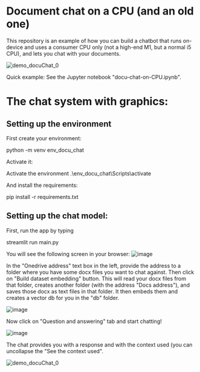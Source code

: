 # Document chat on a CPU (and an old one) 

This repository is an example of how you can build a chatbot that runs on-device and uses a consumer CPU only (not a high-end M1, but a normal i5 CPU), and lets you chat with your documents.

![demo_docuChat_0](https://github.com/rezabonyadi/docuchat/assets/25924343/4e97b567-bc87-42e2-af05-93467286162b)

 
Quick example: See the Jupyter notebook "docu-chat-on-CPU.ipynb".

# The chat system with graphics:
 
## Setting up the environment

First create your environment:

python -m venv env_docu_chat

Activate it:

Activate the environment .\env_docu_chat\Scripts\activate

And install the requirements:

pip install -r requirements.txt

## Setting up the chat model:

First, run the app by typing 

streamlit run main.py

You will see the following screen in your browser:
![image](https://github.com/rezabonyadi/docuchat/assets/25924343/840e12b0-63d8-4c19-8678-8fbf311c5946)

In the "Onedrive address" text box in the left, provide the address to a folder where you have some docx files you want to chat against.
Then click on "Build dataset embedding" button. This will read your docx files from that folder, creates another folder (with the address "Docs address"), and saves those docx as text files in that folder. It then embeds them and creates a vector db for you in the "db" folder.

![image](https://github.com/rezabonyadi/docuchat/assets/25924343/e2ce35a8-028f-440c-b167-8066b62748bb)

Now click on "Question and answering" tab and start chatting!

![image](https://github.com/rezabonyadi/docuchat/assets/25924343/9522aa66-ba6f-408a-9462-6716cbba6c06)

The chat provides you with a response and with the context used (you can uncollapse the "See the context used".

![demo_docuChat_0](https://github.com/rezabonyadi/docuchat/assets/25924343/4e97b567-bc87-42e2-af05-93467286162b)

